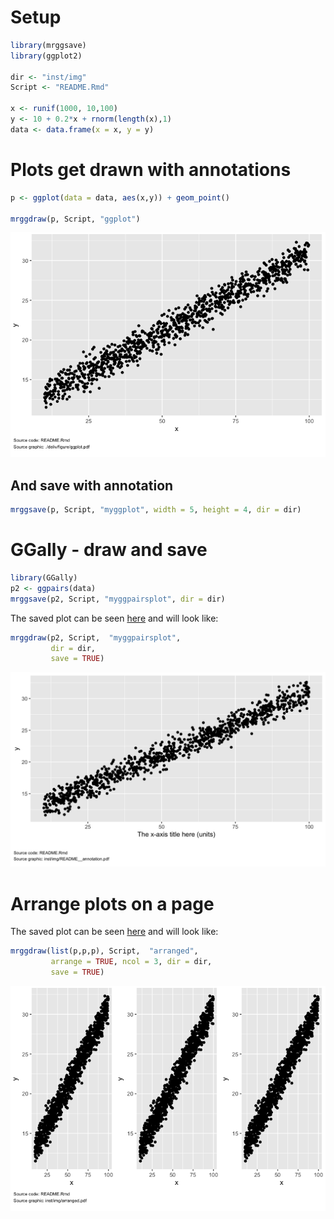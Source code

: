 
Setup
=====

``` r
library(mrggsave)
library(ggplot2)

dir <- "inst/img"
Script <- "README.Rmd"

x <- runif(1000, 10,100)
y <- 10 + 0.2*x + rnorm(length(x),1)
data <- data.frame(x = x, y = y)
```

Plots get drawn with annotations
================================

``` r
p <- ggplot(data = data, aes(x,y)) + geom_point()

mrggdraw(p, Script, "ggplot")
```

![](inst/img/readme-unnamed-chunk-3-1.png)

And save with annotation
------------------------

``` r
mrggsave(p, Script, "myggplot", width = 5, height = 4, dir = dir)
```

GGally - draw and save
======================

``` r
library(GGally)
p2 <- ggpairs(data)
mrggsave(p2, Script, "myggpairsplot", dir = dir)
```

The saved plot can be seen [here](inst/img/myggpairsplot.pdf) and will look like:

``` r
mrggdraw(p2, Script,  "myggpairsplot", 
         dir = dir, 
         save = TRUE)
```

![](inst/img/readme-unnamed-chunk-6-1.png)

Arrange plots on a page
=======================

The saved plot can be seen [here](inst/img/arranged.pdf) and will look like:

``` r
mrggdraw(list(p,p,p), Script,  "arranged", 
         arrange = TRUE, ncol = 3, dir = dir, 
         save = TRUE)
```

![](inst/img/readme-unnamed-chunk-7-1.png)
